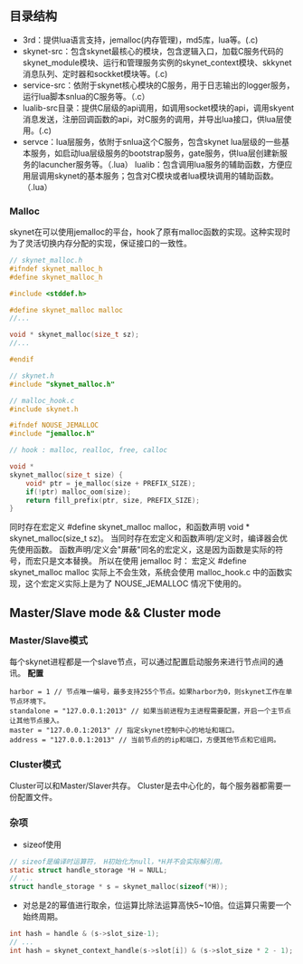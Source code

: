 ## 目录结构



* 3rd：提供lua语言支持，jemalloc(内存管理)，md5库，lua等。(.c)
* skynet-src：包含skynet最核心的模块，包含逻辑入口，加载C服务代码的skynet_module模块、运行和管理服务实例的skynet_context模块、skkynet消息队列、定时器和sockket模块等。(.c)  
* service-src：依附于skynet核心模块的C服务，用于日志输出的logger服务，运行lua脚本snlua的C服务等。（.c）
* lualib-src目录：提供C层级的api调用，如调用socket模块的api，调用skyent消息发送，注册回调函数的api，对C服务的调用，并导出lua接口，供lua层使用。(.c)
* servce：lua层服务，依附于snlua这个C服务，包含skynet lua层级的一些基本服务，如启动lua层级服务的bootstrap服务，gate服务，供lua层创建新服务的lacuncher服务等。（.lua）
lualib：包含调用lua服务的辅助函数，方便应用层调用skynet的基本服务；包含对C模块或者lua模块调用的辅助函数。（.lua）


### Malloc
skynet在可以使用jemalloc的平台，hook了原有malloc函数的实现。这种实现时为了灵活切换内存分配的实现，保证接口的一致性。

```c
// skynet_malloc.h
#ifndef skynet_malloc_h
#define skynet_malloc_h

#include <stddef.h>

#define skynet_malloc malloc
//...

void * skynet_malloc(size_t sz);
//...

#endif
```

```c
// skynet.h
#include "skynet_malloc.h"

// malloc_hook.c
#include skynet.h

#ifndef NOUSE_JEMALLOC
#include "jemalloc.h"

// hook : malloc, realloc, free, calloc

void *
skynet_malloc(size_t size) {
	void* ptr = je_malloc(size + PREFIX_SIZE);
	if(!ptr) malloc_oom(size);
	return fill_prefix(ptr, size, PREFIX_SIZE);
}
```

同时存在宏定义 #define skynet_malloc malloc，和函数声明 void * skynet_malloc(size_t sz)。
当同时存在宏定义和函数声明/定义时，编译器会优先使用函数。
函数声明/定义会"屏蔽"同名的宏定义，这是因为函数是实际的符号，而宏只是文本替换。
所以在使用 jemalloc 时：
宏定义 #define skynet_malloc malloc 实际上不会生效，系统会使用 malloc_hook.c 中的函数实现，这个宏定义实际上是为了 NOUSE_JEMALLOC 情况下使用的。

## Master/Slave mode && Cluster mode

### Master/Slave模式
每个skynet进程都是一个slave节点，可以通过配置启动服务来进行节点间的通讯。
**配置**
```
harbor = 1 // 节点唯一编号，最多支持255个节点。如果harbor为0，则skynet工作在单节点环境下。
standalone = "127.0.0.1:2013" // 如果当前进程为主进程需要配置，开启一个主节点让其他节点接入。
master = "127.0.0.1:2013" // 指定skynet控制中心的地址和端口。
address = "127.0.0.1:2013" // 当前节点的的ip和端口，方便其他节点和它组网。
```

### Cluster模式
Cluster可以和Master/Slaver共存。
Cluster是去中心化的，每个服务器都需要一份配置文件。



### 杂项
* sizeof使用
```c
// sizeof是编译时运算符， H初始化为null，*H并不会实际解引用。
static struct handle_storage *H = NULL;
// ...
struct handle_storage * s = skynet_malloc(sizeof(*H));
```

* 对总是2的幂值进行取余，位运算比除法运算高快5~10倍。位运算只需要一个始终周期。
```c
int hash = handle & (s->slot_size-1);
// ...
int hash = skynet_context_handle(s->slot[i]) & (s->slot_size * 2 - 1);
```

